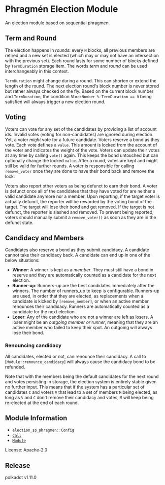 # Phragmén Election Module

An election module based on sequential phragmen.

## Term and Round

The election happens in _rounds_: every `N` blocks, all previous members are retired and a new set is elected (which may
or may not have an intersection with the previous set). Each round lasts for some number of blocks defined by
`TermDuration` storage item. The words _term_ and _round_ can be used interchangeably in this context.

`TermDuration` might change during a round. This can shorten or extend the length of the round. The next election
round's block number is never stored but rather always checked on the fly. Based on the current block number and
`TermDuration`, the condition `BlockNumber % TermDuration == 0` being satisfied will always trigger a new election
round.

## Voting

Voters can vote for any set of the candidates by providing a list of account ids. Invalid votes (voting for
non-candidates) are ignored during election. Yet, a voter _might_ vote for a future candidate. Voters reserve a bond as
they vote. Each vote defines a `value`. This amount is locked from the account of the voter and indicates the weight of
the vote. Voters can update their votes at any time by calling `vote()` again. This keeps the bond untouched but can
optionally change the locked `value`. After a round, votes are kept and might still be valid for further rounds. A voter
is responsible for calling `remove_voter` once they are done to have their bond back and remove the lock.

Voters also report other voters as being defunct to earn their bond. A voter is defunct once all of the candidates that
they have voted for are neither a valid candidate anymore nor a member. Upon reporting, if the target voter is actually
defunct, the reporter will be rewarded by the voting bond of the target. The target will lose their bond and get
removed. If the target is not defunct, the reporter is slashed and removed. To prevent being reported, voters should
manually submit a `remove_voter()` as soon as they are in the defunct state.

## Candidacy and Members

Candidates also reserve a bond as they submit candidacy. A candidate cannot take their candidacy back. A candidate can
end up in one of the below situations:
  - **Winner**: A winner is kept as a _member_. They must still have a bond in reserve and they are automatically
    counted as a candidate for the next election.
  - **Runner-up**: Runners-up are the best candidates immediately after the winners. The number of runners_up to keep is
    configurable. Runners-up are used, in order that they are elected, as replacements when a candidate is kicked by
    `[remove_member]`, or when an active member renounces their candidacy. Runners are automatically counted as a
    candidate for the next election.
  - **Loser**: Any of the candidate who are not a winner are left as losers. A loser might be an _outgoing member or
    runner_, meaning that they are an active member who failed to keep their spot. An outgoing will always lose their
    bond.

### Renouncing candidacy

All candidates, elected or not, can renounce their candidacy. A call to [`Module::renounce_candidacy`] will always cause
the candidacy bond to be refunded.

Note that with the members being the default candidates for the next round and votes persisting in storage, the election
system is entirely stable given no further input. This means that if the system has a particular set of candidates `C`
and voters `V` that lead to a set of members `M` being elected, as long as `V` and `C` don't remove their candidacy and
votes, `M` will keep being re-elected at the end of each round.

## Module Information

- [`election_sp_phragmen::Config`](https://docs.rs/pallet-elections-phragmen/latest/pallet_elections_phragmen/trait.Config.html)
- [`Call`](https://docs.rs/pallet-elections-phragmen/latest/pallet_elections_phragmen/enum.Call.html)
- [`Module`](https://docs.rs/pallet-elections-phragmen/latest/pallet_elections_phragmen/struct.Module.html)

License: Apache-2.0


## Release

polkadot v1.11.0
